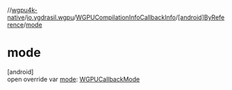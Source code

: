 //[wgpu4k-native](../../../../index.md)/[io.ygdrasil.wgpu](../../index.md)/[WGPUCompilationInfoCallbackInfo](../index.md)/[[android]ByReference](index.md)/[mode](mode.md)

# mode

[android]\
open override var [mode](mode.md): [WGPUCallbackMode](../../-w-g-p-u-callback-mode/index.md)